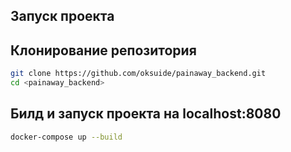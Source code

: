 ## Запуск проекта

## Клонирование репозитория
```bash
git clone https://github.com/oksuide/painaway_backend.git
cd <painaway_backend>
```
## Билд и запуск проекта на localhost:8080
```bash
docker-compose up --build
```
